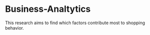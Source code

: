 # Business-Analtytics
This research aims to find which factors contribute most to shopping behavior. 
